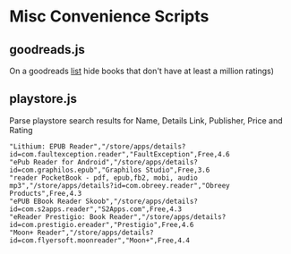 # Misc Convenience Scripts

## goodreads.js
On a goodreads [list](https://www.goodreads.com/list/show/488.Best_Books_for_Reluctant_Readers) hide books that don't have at least a million ratings)

## playstore.js
Parse playstore search results for Name, Details Link, Publisher, Price and Rating

```csv
"Lithium: EPUB Reader","/store/apps/details?id=com.faultexception.reader","FaultException",Free,4.6 
"ePub Reader for Android","/store/apps/details?id=com.graphilos.epub","Graphilos Studio",Free,3.6 
"reader PocketBook - pdf, epub,fb2, mobi, audio mp3","/store/apps/details?id=com.obreey.reader","Obreey Products",Free,4.3 
"ePUB EBook Reader Skoob","/store/apps/details?id=com.s2apps.reader","S2Apps.com",Free,4.3 
"eReader Prestigio: Book Reader","/store/apps/details?id=com.prestigio.ereader","Prestigio",Free,4.6 
"Moon+ Reader","/store/apps/details?id=com.flyersoft.moonreader","Moon+",Free,4.4 
```
